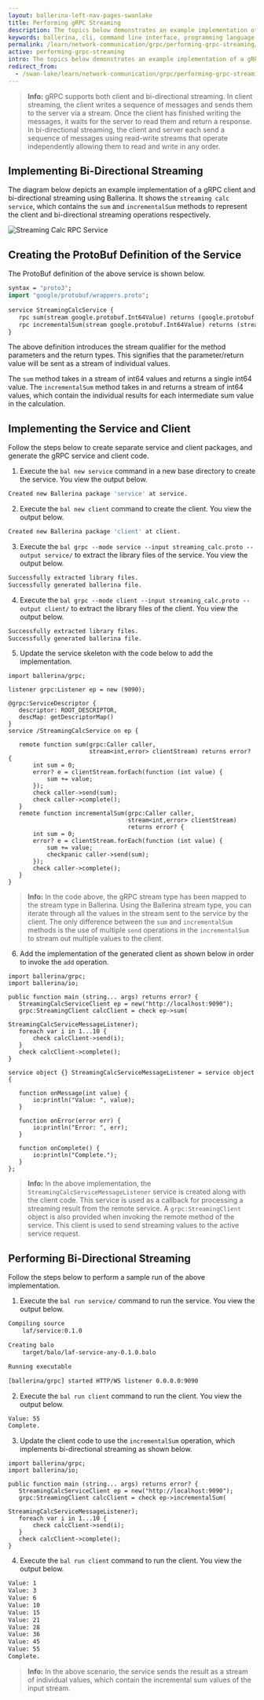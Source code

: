 ```yaml
---
layout: ballerina-left-nav-pages-swanlake
title: Performing gRPC Streaming
description: The topics below demonstrates an example implementation of a gRPC client and bi-directional streaming using Ballerina.
keywords: ballerina, cli, command line interface, programming language
permalink: /learn/network-communication/grpc/performing-grpc-streaming/
active: performing-grpc-streaming
intro: The topics below demonstrates an example implementation of a gRPC client and bi-directional streaming using Ballerina.
redirect_from:
  - /swan-lake/learn/network-communication/grpc/performing-grpc-streaming
---
```


>**Info:** gRPC supports both client and bi-directional streaming. In client streaming, the client writes a sequence of messages and sends them to the server via a stream. Once the client has finished writing the messages, it waits for the server to read them and return a response. In bi-directional streaming, the client and server each send a sequence of messages using read-write streams that operate independently allowing them to read and write in any order.


## Implementing Bi-Directional Streaming

The diagram below depicts an example implementation of a gRPC client and bi-directional streaming using Ballerina. It shows the `streaming calc service`, which contains the `sum` and `incrementalSum` methods to represent the client and bi-directional streaming operations respectively. 

![Streaming Calc RPC Service](/learn/images/grpc-streaming-service.png)


## Creating the ProtoBuf Definition of the Service

The ProtoBuf definition of the above service is shown below.

```proto
syntax = "proto3";
import "google/protobuf/wrappers.proto";
 
service StreamingCalcService {
   rpc sum(stream google.protobuf.Int64Value) returns (google.protobuf.Int64Value);
   rpc incrementalSum(stream google.protobuf.Int64Value) returns (stream google.protobuf.Int64Value);
}
```

The above definition introduces the stream qualifier for the method parameters and the return types. This signifies that the parameter/return value will be sent as a stream of individual values. 

The `sum` method takes in a stream of int64 values and returns a single int64 value. The `incrementalSum` method takes in and returns a stream of int64 values, which contain the individual results for each intermediate sum value in the calculation. 

## Implementing the Service and Client

Follow the steps below to create separate service and client packages, and generate the gRPC service and client code. 

1. Execute the `bal new service` command in a new base directory to create the service. You view the output below.

```bash
Created new Ballerina package 'service' at service.
```

2. Execute the `bal new client` command to create the client. You view the output below.

```bash
Created new Ballerina package 'client' at client.
```

3. Execute the `bal grpc --mode service --input streaming_calc.proto --output service/` to extract the library files of the service. You view the output below.

```bash
Successfully extracted library files.
Successfully generated ballerina file.
```

4. Execute the `bal grpc --mode client --input streaming_calc.proto --output client/` to extract the library files of the client. You view the output below.

```bash
Successfully extracted library files.
Successfully generated ballerina file.
```

5. Update the service skeleton with the code below to add the implementation. 

```bal
import ballerina/grpc;
 
listener grpc:Listener ep = new (9090);
 
@grpc:ServiceDescriptor {
   descriptor: ROOT_DESCRIPTOR,
   descMap: getDescriptorMap()
}
service /StreamingCalcService on ep {
 
   remote function sum(grpc:Caller caller,
                       stream<int,error> clientStream) returns error? {
       int sum = 0;
       error? e = clientStream.forEach(function (int value) {
           sum += value;
       });
       check caller->send(sum);
       check caller->complete();
   }
   remote function incrementalSum(grpc:Caller caller,
                                  stream<int,error> clientStream)
                                  returns error? {
       int sum = 0;
       error? e = clientStream.forEach(function (int value) {
           sum += value;
           checkpanic caller->send(sum);
       });
       check caller->complete();
   }
}
```

>**Info:** In the code above, the gRPC stream type has been mapped to the stream type in Ballerina. Using the Ballerina stream type, you can iterate through all the values in the stream sent to the service by the client. The only difference between the `sum` and `incrementalSum` methods is the use of multiple `send` operations in the `incrementalSum` to stream out multiple values to the client.

6. Add the implementation of the generated client as shown below in order to invoke the `add` operation. 

```ballerina
import ballerina/grpc;
import ballerina/io;
 
public function main (string... args) returns error? {
   StreamingCalcServiceClient ep = new("http://localhost:9090");
   grpc:StreamingClient calcClient = check ep->sum(
                                     StreamingCalcServiceMessageListener);
   foreach var i in 1...10 {
       check calcClient->send(i);
   }
   check calcClient->complete();
}
 
service object {} StreamingCalcServiceMessageListener = service object {
 
   function onMessage(int value) {
       io:println("Value: ", value);
   }
 
   function onError(error err) {
       io:println("Error: ", err);
   }
 
   function onComplete() {
       io:println("Complete.");
   }
};
```

>**Info:** In the above implementation, the `StreamingCalcServiceMessageListener` service is created along with the client code. This service is used as a callback for processing a streaming result from the remote service. A `grpc:StreamingClient` object is also provided when invoking the remote method of the service. This client is used to send streaming values to the active service request.

## Performing Bi-Directional Streaming

Follow the steps below to perform a sample run of the above implementation.

1. Execute the `bal run service/` command to run the service. You view the output below.

```bash
Compiling source
    laf/service:0.1.0

Creating balo
    target/balo/laf-service-any-0.1.0.balo

Running executable

[ballerina/grpc] started HTTP/WS listener 0.0.0.0:9090
```

2. Execute the `bal run client` command to run the client. You view the output below.

```bash
Value: 55
Complete.
```

3. Update the client code to use the `incrementalSum` operation, which implements bi-directional streaming as shown below. 

```ballerina
import ballerina/grpc;
import ballerina/io;
 
public function main (string... args) returns error? {
   StreamingCalcServiceClient ep = new("http://localhost:9090");
   grpc:StreamingClient calcClient = check ep->incrementalSum(
                                     StreamingCalcServiceMessageListener);
   foreach var i in 1...10 {
       check calcClient->send(i);
   }
   check calcClient->complete();
}
```

4. Execute the `bal run client` command to run the client. You view the output below.

```bash
Value: 1
Value: 3
Value: 6
Value: 10
Value: 15
Value: 21
Value: 28
Value: 36
Value: 45
Value: 55
Complete.
```

>**Info:** In the above scenario, the service sends the result as a stream of individual values, which contain the incremental sum values of the input stream. 

<style> #tree-expand-all, #tree-collapse-all, .cTocElements {display:none;} .cGitButtonContainer {padding-left: 40px;} </style>